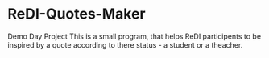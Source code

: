 # ReDI-Quotes-Maker
Demo Day Project
This is a small program, that helps ReDI participents to be inspired by a quote according to there status - a student or a theacher. 

